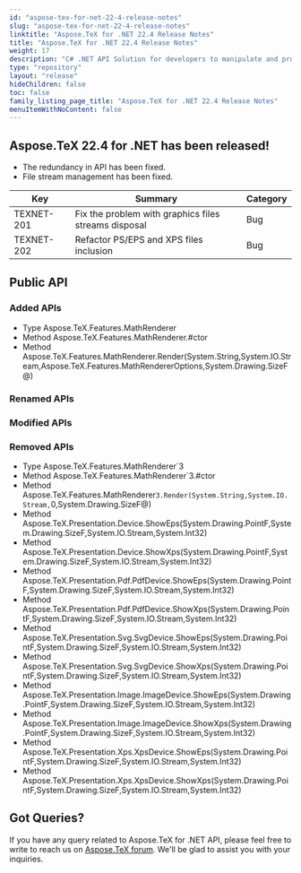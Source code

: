 ```yaml
---
id: "aspose-tex-for-net-22-4-release-notes"
slug: "aspose-tex-for-net-22-4-release-notes"
linktitle: "Aspose.TeX for .NET 22.4 Release Notes"
title: "Aspose.TeX for .NET 22.4 Release Notes"
weight: 17
description: "C# .NET API Solution for developers to manipulate and process TeX and LaTeX files. Release Notes of Aspose.TeX API solution for .NET | Release 2022.04"
type: "repository"
layout: "release"
hideChildren: false
toc: false
family_listing_page_title: "Aspose.TeX for .NET 22.4 Release Notes"
menuItemWithNoContent: false
---
```


## Aspose.TeX 22.4 for .NET has been released!

 * The redundancy in API has been fixed.
 * File stream management has been fixed.

| Key | Summary | Category |
|---|---|---|
| TEXNET-201 | Fix the problem with graphics files streams disposal | Bug |
| TEXNET-202 | Refactor PS/EPS and XPS files inclusion | Bug |

## Public API
### Added APIs
 * Type Aspose.TeX.Features.MathRenderer
 * Method Aspose.TeX.Features.MathRenderer.#ctor
 * Method Aspose.TeX.Features.MathRenderer.Render(System.String,System.IO.Stream,Aspose.TeX.Features.MathRendererOptions,System.Drawing.SizeF@)

### Renamed APIs

### Modified APIs

### Removed APIs
 * Type Aspose.TeX.Features.MathRenderer`3
 * Method Aspose.TeX.Features.MathRenderer`3.#ctor
 * Method Aspose.TeX.Features.MathRenderer`3.Render(System.String,System.IO.Stream,`0,System.Drawing.SizeF@)
 * Method Aspose.TeX.Presentation.Device.ShowEps(System.Drawing.PointF,System.Drawing.SizeF,System.IO.Stream,System.Int32)
 * Method Aspose.TeX.Presentation.Device.ShowXps(System.Drawing.PointF,System.Drawing.SizeF,System.IO.Stream,System.Int32)
 * Method Aspose.TeX.Presentation.Pdf.PdfDevice.ShowEps(System.Drawing.PointF,System.Drawing.SizeF,System.IO.Stream,System.Int32)
 * Method Aspose.TeX.Presentation.Pdf.PdfDevice.ShowXps(System.Drawing.PointF,System.Drawing.SizeF,System.IO.Stream,System.Int32)
 * Method Aspose.TeX.Presentation.Svg.SvgDevice.ShowEps(System.Drawing.PointF,System.Drawing.SizeF,System.IO.Stream,System.Int32)
 * Method Aspose.TeX.Presentation.Svg.SvgDevice.ShowXps(System.Drawing.PointF,System.Drawing.SizeF,System.IO.Stream,System.Int32)
 * Method Aspose.TeX.Presentation.Image.ImageDevice.ShowEps(System.Drawing.PointF,System.Drawing.SizeF,System.IO.Stream,System.Int32)
 * Method Aspose.TeX.Presentation.Image.ImageDevice.ShowXps(System.Drawing.PointF,System.Drawing.SizeF,System.IO.Stream,System.Int32)
 * Method Aspose.TeX.Presentation.Xps.XpsDevice.ShowEps(System.Drawing.PointF,System.Drawing.SizeF,System.IO.Stream,System.Int32)
 * Method Aspose.TeX.Presentation.Xps.XpsDevice.ShowXps(System.Drawing.PointF,System.Drawing.SizeF,System.IO.Stream,System.Int32)

## Got Queries?
If you have any query related to Aspose.TeX for .NET API, please feel free to write to reach us on [Aspose.TeX forum](https://forum.aspose.com/c/tex/). We'll be glad to assist you with your inquiries.
